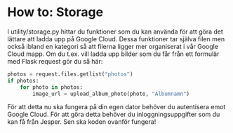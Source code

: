 # How to: Storage

I utility/storage.py hittar du funktioner som du kan använda för att göra det lättare att ladda upp på Google Cloud. Dessa funktioner tar själva filen men också ibland en kategori så att filerna ligger mer organiserat i vår Google Cloud mapp. Om du t.ex. vill ladda upp bilder som du får från ett formulär med Flask request gör du så här:

```python
photos = request.files.getlist("photos")
if photos:
    for photo in photos:
        image_url = upload_album_photo(photo, "Albumnamn")
```

För att detta nu ska fungera på din egen dator behöver du autentisera emot Google Cloud. För att göra detta behöver du inloggningsuppgifter som du kan få från Jesper. Sen ska koden ovanför fungera!